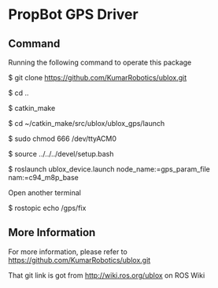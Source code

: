 # PropBot GPS Driver

## Command

Running the following command to operate this package

$ git clone https://github.com/KumarRobotics/ublox.git

$ cd ..

$ catkin_make

$ cd ~/catkin_make/src/ublox/ublox_gps/launch

$ sudo chmod 666 /dev/ttyACM0

$ source ../../../devel/setup.bash

$ roslaunch ublox_device.launch node_name:=gps_param_file nam:=c94_m8p_base

Open another terminal

$ rostopic echo /gps/fix

## More Information

For more information, please refer to https://github.com/KumarRobotics/ublox.git

That git link is got from http://wiki.ros.org/ublox on ROS Wiki

